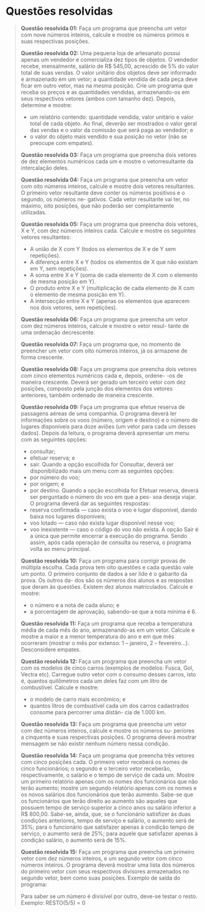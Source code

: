 # Questões resolvidas
> **Questão resolvida 01:** Faça um programa que preencha um vetor com nove números inteiros, calcule e mostre os números
primos e suas respectivas posições.
> 
> **Questão resolvida 02:** Uma pequena loja de artesanato possui apenas um vendedor e comercializa dez tipos de objetos. O
vendedor recebe, mensalmente, salário de R$ 545,00, acrescido de 5% do valor total de suas vendas.
O valor unitário dos objetos deve ser informado e armazenado em um vetor; a quantidade vendida de
cada peça deve ficar em outro vetor, mas na mesma posição. Crie um programa que receba os preços
e as quantidades vendidas, armazenando-os em seus respectivos vetores (ambos com tamanho dez).
Depois, determine e mostre:
> * um relatório contendo: quantidade vendida, valor unitário e valor total de cada objeto. Ao final,
deverão ser mostrados o valor geral das vendas e o valor da comissão que será paga ao vendedor; e
> * o valor do objeto mais vendido e sua posição no vetor (não se preocupe com empates).
> 
> **Questão resolvida 03:** Faça um programa que preencha dois vetores de dez elementos numéricos cada um e mostre o vetorresultante
da intercalação deles.
> 
> **Questão resolvida 04:** Faça um programa que preencha um vetor com oito números inteiros, calcule e mostre dois vetores
resultantes. O primeiro vetor resultante deve conter os números positivos e o segundo, os números ne-
gativos. Cada vetor resultante vai ter, no máximo, oito posições, que não poderão ser completamente
utilizadas.
> 
> **Questão resolvida 05:** Faça um programa que preencha dois vetores, X e Y, com dez números inteiros cada. Calcule e mostre
os seguintes vetores resultantes:
> * A união de X com Y
(todos os elementos de X e de Y sem repetições).
> * A diferença entre X e Y
(todos os elementos de X que não existam em Y, sem repetições).
> * A soma entre X e Y
(soma de cada elemento de X com o elemento de mesma posição em Y).
> * O produto entre X e Y
(multiplicação de cada elemento de X com o elemento de mesma posição em Y).
> * A intersecção entre X e Y
(apenas os elementos que aparecem nos dois vetores, sem repetições).
> 
> **Questão resolvida 06:** Faça um programa que preencha um vetor com dez números inteiros, calcule e mostre o vetor resul-
tante de uma ordenação decrescente.
> 
> **Questão resolvida 07:** Faça um programa que, no momento de preencher um vetor com oito números inteiros, já os armazene
de forma crescente.
> 
> **Questão resolvida 08:** Faça um programa que preencha dois vetores com cinco elementos numéricos cada e, depois, ordene-
-os de maneira crescente. Deverá ser gerado um terceiro vetor com dez posições, composto pela junção
dos elementos dos vetores anteriores, também ordenado de maneira crescente.
> 
> **Questão resolvida 09:** Faça um programa que efetue reserva de passagens aéreas de uma companhia. O programa deverá ler
informações sobre os voos (número, origem e destino) e o número de lugares disponíveis para doze
aviões (um vetor para cada um desses dados). Depois da leitura, o programa deverá apresentar um
menu com as seguintes opções:
> * consultar;
> * efetuar reserva; e
> * sair.
> Quando a opção escolhida for Consultar, deverá ser disponibilizado mais um menu com as seguintes
opções:
> * por número do voo;
> * por origem; e
> * por destino.
> Quando a opção escolhida for Efetuar reserva, deverá ser perguntado o número do voo em que a pes-
soa deseja viajar. O programa deverá dar as seguintes respostas:
> * reserva confirmada — caso exista o voo e lugar disponível, dando baixa nos lugares disponíveis;
> * voo lotado — caso não exista lugar disponível nesse voo;
> * voo inexistente — caso o código do voo não exista.
> A opção Sair é a única que permite encerrar a execução do programa. Sendo assim, após cada operação
de consulta ou reserva, o programa volta ao menu principal.
> 
> **Questão resolvida 10:** Faça um programa para corrigir provas de múltipla escolha. Cada prova tem oito questões e cada
questão vale um ponto. O primeiro conjunto de dados a ser lido é o gabarito da prova. Os outros da-
dos são os números dos alunos e as respostas que deram às questões. Existem dez alunos matriculados.
> Calcule e mostre:
> * o número e a nota de cada aluno; e
> * a porcentagem de aprovação, sabendo-se que a nota mínima é 6.
> 
> **Questão resolvida 11:** Faça um programa que receba a temperatura média de cada mês do ano, armazenando-as em um vetor.
Calcule e mostre a maior e a menor temperatura do ano e em que mês ocorreram (mostrar o mês por
extenso: 1 – janeiro, 2 – fevereiro...). Desconsidere empates.
> 
> **Questão resolvida 12:** Faça um programa que preencha um vetor com os modelos de cinco carros (exemplos de modelos: Fusca,
Gol, Vectra etc). Carregue outro vetor com o consumo desses carros, isto é, quantos quilômetros cada um
deles faz com um litro de combustível. Calcule e mostre:
> * o modelo de carro mais econômico; e
> * quantos litros de combustível cada um dos carros cadastrados consome para percorrer uma distân-
cia de 1.000 km.
> 
> **Questão resolvida 13:** Faça um programa que preencha um vetor com dez números inteiros, calcule e mostre os números su-
periores a cinquenta e suas respectivas posições. O programa deverá mostrar mensagem se não existir
nenhum número nessa condição.
> 
> **Questão resolvida 14:** Faça um programa que preencha três vetores com cinco posições cada. O primeiro vetor receberá os
nomes de cinco funcionários; o segundo e o terceiro vetor receberão, respectivamente, o salário e o
tempo de serviço de cada um. Mostre um primeiro relatório apenas com os nomes dos funcionários
que não terão aumento; mostre um segundo relatório apenas com os nomes e os novos salários dos funcionários que terão aumento. Sabe-se que os funcionários que terão direito ao aumento são aqueles
que possuem tempo de serviço superior a cinco anos ou salário inferior a R$ 800,00. Sabe-se, ainda,
que, se o funcionário satisfizer às duas condições anteriores, tempo de serviço e salário, o aumento
será de 35%; para o funcionário que satisfazer apenas à condição tempo de serviço, o aumento será de
25%; para aquele que satisfazer apenas à condição salário, o aumento será de 15%.
> 
> **Questão resolvida 15:** Faça um programa que preencha um primeiro vetor com dez números inteiros, e um segundo vetor
com cinco números inteiros. O programa deverá mostrar uma lista dos números do primeiro vetor com
seus respectivos divisores armazenados no segundo vetor, bem como suas posições.
> Exemplo de saída do programa:
> 
> Para saber se um número é divisível por outro, deve-se testar o resto.
Exemplo: RESTO(5/5) = 0
